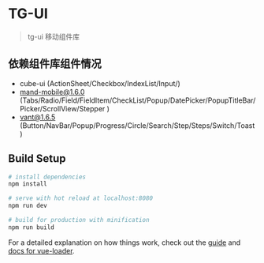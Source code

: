 # TG-UI

> tg-ui 移动组件库

## 依赖组件库组件情况

* cube-ui (ActionSheet/Checkbox/IndexList/Input/)
* mand-mobile@1.6.0 (Tabs/Radio/Field/FieldItem/CheckList/Popup/DatePicker/PopupTitleBar/Picker/ScrollView/Stepper ) 
* vant@1.6.5  (Button/NavBar/Popup/Progress/Circle/Search/Step/Steps/Switch/Toast)

## Build Setup

``` bash
# install dependencies
npm install

# serve with hot reload at localhost:8080
npm run dev

# build for production with minification
npm run build

```

For a detailed explanation on how things work, check out the [guide](http://vuejs-templates.github.io/webpack/) and [docs for vue-loader](http://vuejs.github.io/vue-loader).
